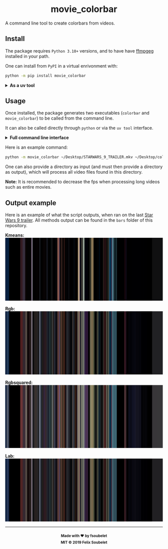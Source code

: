 <h1 align="center">
  <b>movie_colorbar</b>
</h1>

A command line tool to create colorbars from videos.

## Install

The package requires `Python 3.10+` versions, and to have have [ffmpgeg][ffmpeg] installed in your path.

One can install from `PyPI` in a virtual enrivonment with:

```bash
python -m pip install movie_colorbar
```

<details> <summary><b>As a uv tool</b></summary>

The package also supports being installed as a tool with [uv][uv]:

```bash
uv tool install movie_colorbar
```

</details>

## Usage

Once installed, the package generates two executables (`colorbar` and `movie_colorbar`) to be called from the command line.

It can also be called directly through `python` or via the `uv tool` interface.

<details> <summary><b>Full command line interface</b></summary>

Detailed usage goes as follows:

```bash
 Usage: python -m movie_colorbar [OPTIONS] INPUT OUTPUT                                                                              
                                                                                                                                     
 Command line tool to create colorbars from videos.                                                                                  
 From the input video individual frames are extracted with ffmpeg and written to disk in a directory placed next to the final output 
 and named after the video. Each frame is reduced to a single color according to the chosen method. Finally a colorbar is created    
 from these determined colors, and written to disk as an image file at the provided output location. By default the extracted frames 
 are removed after processing, but they can be kept if desired (see the 'cleanup' option).                                           
 Should the input be a directory, then every video file contained within will be processed, provided it is supported by ffmpeg. In   
 this case the output should also be a directory, in which one colorbar will be created for each video file.                         
                                                                                                                                     
╭─ Arguments ───────────────────────────────────────────────────────────────────────────────────────────────────────────────────────╮
│ *    input       PATH  Path to the input video file or directory. [required]                                                      │
│ *    output      PATH  Path to the output colorbar image or directory. [required]                                                 │
╰───────────────────────────────────────────────────────────────────────────────────────────────────────────────────────────────────╯
╭─ Options ─────────────────────────────────────────────────────────────────────────────────────────────────────────────────────────╮
│ --method                                [common|hsv|hue|kmeans|lab|quantized|resize  Method used to calculate the color for each  │
│                                         |rgb|rgbsquared|xyz]                         frame.                                       │
│                                                                                      [default: rgb]                               │
│ --fps                                   INTEGER RANGE [x>=0]                         Number of frames to extract per second of    │
│                                                                                      video footage.                               │
│                                                                                      [default: 10]                                │
│ --cleanup               --no-cleanup                                                 Whether to remove the extracted frames after │
│                                                                                      processing.                                  │
│                                                                                      [default: cleanup]                           │
│ --log-level                             [trace|debug|info|warning|error|critical]    The base console logging level.              │
│                                                                                      [default: info]                              │
│ --install-completion                                                                 Install completion for the current shell.    │
│ --show-completion                                                                    Show completion for the current shell, to    │
│                                                                                      copy it or customize the installation.       │
│ --help                                                                               Show this message and exit.                  │
╰───────────────────────────────────────────────────────────────────────────────────────────────────────────────────────────────────╯
```

</details>

Here is an example command:

```bash
python -m movie_colorbar ~/Desktop/STARWARS_9_TRAILER.mkv ~/Desktop/colorbar.png --method rgbsquared --fps 25
```

One can also provide a directory as input (and must then provide a directory as output), which will process all video files found in this directory.

**Note:** It is recommended to decrease the fps when processing long videos such as entire movies.

## Output example

Here is an example of what the script outputs, when ran on the last [Star Wars 9 trailer](https://www.youtube.com/watch?v=P94M4jlrytQ).
All methods output can be found in the `bars` folder of this repository.

__Kmeans:__
![Example_sw9_trailer_kmeans](bars/sw9_trailer/SW9_trailer_kmeans.png)

__Rgb:__
![Example_sw9_trailer_rgb](bars/sw9_trailer/SW9_trailer_rgb.png)

__Rgbsquared:__
![Example_sw9_trailer_rgbsquared](bars/sw9_trailer/SW9_trailer_rgbsquared.png)

__Lab:__
![Example_sw9_trailer_lab](bars/sw9_trailer/SW9_trailer_lab.png)

---

<div align="center">
  <sub><strong>Made with ♥︎ by fsoubelet</strong></sub>
  <br>
  <sub><strong>MIT &copy 2019 Felix Soubelet</strong></sub>
</div>

[ffmpeg]: https://ffmpeg.org/
[uv]: https://docs.astral.sh/uv/guides/tools/